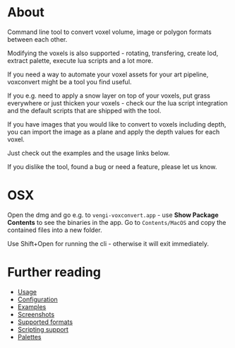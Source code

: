 # About

Command line tool to convert voxel volume, image or polygon formats between each other.

Modifying the voxels is also supported - rotating, transfering, create lod, extract palette, execute lua scripts and a lot more.

If you need a way to automate your voxel assets for your art pipeline, voxconvert might be a tool you find useful.

If you e.g. need to apply a snow layer on top of your voxels, put grass everywhere or just thicken your voxels - check our the lua script integration and the default scripts that are shipped with the tool.

If you have images that you would like to convert to voxels including depth, you can import the image as a plane and apply the depth values for each voxel.

Just check out the examples and the usage links below.

If you dislike the tool, found a bug or need a feature, please let us know.

# OSX

Open the dmg and go e.g. to `vengi-voxconvert.app` - use **Show Package Contents** to see the binaries in the app. Go to `Contents/MacOS` and copy the contained files into a new folder.

Use Shift+Open for running the cli - otherwise it will exit immediately.

# Further reading

* [Usage](Usage.md)
* [Configuration](Configuration.md)
* [Examples](Examples.md)
* [Screenshots](Screenshots.md)
* [Supported formats](../Formats.md)
* [Scripting support](../LUAScript.md)
* [Palettes](../Palette.md)
